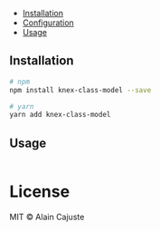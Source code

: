 + [Installation](#installation)
+ [Configuration](#configuration)
+ [Usage](#usage)

## Installation

```sh
# npm
npm install knex-class-model --save

# yarn
yarn add knex-class-model
```
## Usage

```sh
```

# License

MIT © Alain Cajuste